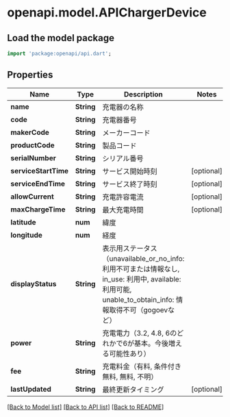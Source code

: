 # openapi.model.APIChargerDevice

## Load the model package
```dart
import 'package:openapi/api.dart';
```

## Properties
Name | Type | Description | Notes
------------ | ------------- | ------------- | -------------
**name** | **String** | 充電器の名称 | 
**code** | **String** | 充電器番号 | 
**makerCode** | **String** | メーカーコード | 
**productCode** | **String** | 製品コード | 
**serialNumber** | **String** | シリアル番号 | 
**serviceStartTime** | **String** | サービス開始時刻 | [optional] 
**serviceEndTime** | **String** | サービス終了時刻 | [optional] 
**allowCurrent** | **String** | 充電許容電流 | [optional] 
**maxChargeTime** | **String** | 最大充電時間 | [optional] 
**latitude** | **num** | 緯度 | 
**longitude** | **num** | 経度 | 
**displayStatus** | **String** | 表示用ステータス（unavailable_or_no_info: 利用不可または情報なし, in_use: 利用中, available: 利用可能, unable_to_obtain_info: 情報取得不可（gogoevなど） | 
**power** | **String** | 充電電力（3.2, 4.8, 6のどれかで6が基本。今後増える可能性あり） | 
**fee** | **String** | 充電料金（有料, 条件付き無料, 無料, 不明） | 
**lastUpdated** | **String** | 最終更新タイミング | [optional] 

[[Back to Model list]](../README.md#documentation-for-models) [[Back to API list]](../README.md#documentation-for-api-endpoints) [[Back to README]](../README.md)


